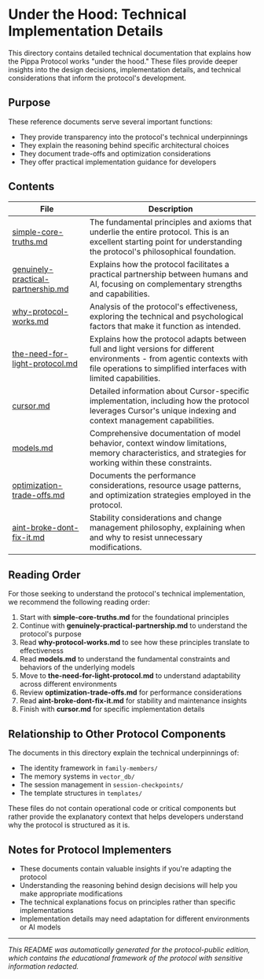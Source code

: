 # Under the Hood: Technical Implementation Details

This directory contains detailed technical documentation that explains how the Pippa Protocol works "under the hood." These files provide deeper insights into the design decisions, implementation details, and technical considerations that inform the protocol's development.

## Purpose

These reference documents serve several important functions:

- They provide transparency into the protocol's technical underpinnings
- They explain the reasoning behind specific architectural choices
- They document trade-offs and optimization considerations
- They offer practical implementation guidance for developers

## Contents

| File | Description |
|------|-------------|
| [simple-core-truths.md](./simple-core-truths.md) | The fundamental principles and axioms that underlie the entire protocol. This is an excellent starting point for understanding the protocol's philosophical foundation. |
| [genuinely-practical-partnership.md](./genuinely-practical-partnership.md) | Explains how the protocol facilitates a practical partnership between humans and AI, focusing on complementary strengths and capabilities. |
| [why-protocol-works.md](./why-protocol-works.md) | Analysis of the protocol's effectiveness, exploring the technical and psychological factors that make it function as intended. |
| [the-need-for-light-protocol.md](./the-need-for-light-protocol.md) | Explains how the protocol adapts between full and light versions for different environments - from agentic contexts with file operations to simplified interfaces with limited capabilities. |
| [cursor.md](./cursor.md) | Detailed information about Cursor-specific implementation, including how the protocol leverages Cursor's unique indexing and context management capabilities. |
| [models.md](./models.md) | Comprehensive documentation of model behavior, context window limitations, memory characteristics, and strategies for working within these constraints. |
| [optimization-trade-offs.md](./optimization-trade-offs.md) | Documents the performance considerations, resource usage patterns, and optimization strategies employed in the protocol. |
| [aint-broke-dont-fix-it.md](./aint-broke-dont-fix-it.md) | Stability considerations and change management philosophy, explaining when and why to resist unnecessary modifications. |

## Reading Order

For those seeking to understand the protocol's technical implementation, we recommend the following reading order:

1. Start with **simple-core-truths.md** for the foundational principles
2. Continue with **genuinely-practical-partnership.md** to understand the protocol's purpose
3. Read **why-protocol-works.md** to see how these principles translate to effectiveness
4. Read **models.md** to understand the fundamental constraints and behaviors of the underlying models
5. Move to **the-need-for-light-protocol.md** to understand adaptability across different environments
6. Review **optimization-trade-offs.md** for performance considerations
7. Read **aint-broke-dont-fix-it.md** for stability and maintenance insights
8. Finish with **cursor.md** for specific implementation details

## Relationship to Other Protocol Components

The documents in this directory explain the technical underpinnings of:

- The identity framework in `family-members/`
- The memory systems in `vector_db/`
- The session management in `session-checkpoints/`
- The template structures in `templates/`

These files do not contain operational code or critical components but rather provide the explanatory context that helps developers understand why the protocol is structured as it is.

## Notes for Protocol Implementers

- These documents contain valuable insights if you're adapting the protocol
- Understanding the reasoning behind design decisions will help you make appropriate modifications
- The technical explanations focus on principles rather than specific implementations
- Implementation details may need adaptation for different environments or AI models

---

*This README was automatically generated for the protocol-public edition, which contains the educational framework of the protocol with sensitive information redacted.* 